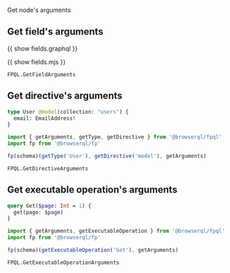 Get node's arguments

## Get field's arguments

{{ show fields.graphql }}

{{ show fields.mjs }}

```snapshot2
FPQL.GetFieldArguments
```

## Get directive's arguments

```graphql
type User @model(collection: "users") {
  email: EmailAddress!
}
```

```javascript
import { getArguments, getType, getDirective } from '@browserql/fpql'
import fp from '@browserql/fp'

fp(schema)(getType('User'), getDirective('model'), getArguments)
```

```snapshot2
FPQL.GetDirectiveArguments
```

## Get executable operation's arguments

```graphql
query Get($page: Int = 1) {
  get(page: $page)
}
```

```javascript
import { getArguments, getExecutableOperation } from '@browserql/fpql'
import fp from '@browserql/fp'

fp(schema)(getExecutableOperation('Get'), getArguments)
```

```snapshot2
FPQL.GetExecutableOperationArguments
```
